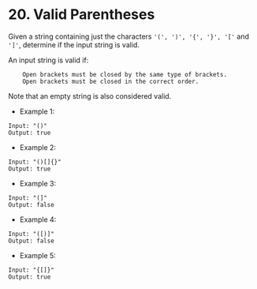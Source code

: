 # 20. Valid Parentheses 
Given a string containing just the characters `'(', ')', '{', '}', '['` and `']'`, determine if the input string is valid.

An input string is valid if:
```
    Open brackets must be closed by the same type of brackets.
    Open brackets must be closed in the correct order.
```
Note that an empty string is also considered valid.

- Example 1:
```
Input: "()"
Output: true
```
- Example 2:
```
Input: "()[]{}"
Output: true
```
- Example 3:
```
Input: "(]"
Output: false
```
- Example 4:
```
Input: "([)]"
Output: false
```
- Example 5:
```
Input: "{[]}"
Output: true
```
